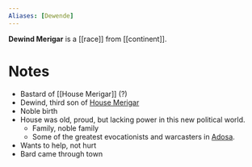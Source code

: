 ```yaml
---
Aliases: [Dewende]
---
```


**Dewind Merigar** is a [[race]] from [[continent]].

# Notes
* Bastard of [[House Merigar]] (?)
* Dewind, third son of [House Merigar](House%20Merigar)
* Noble birth
* House was old, proud, but lacking power in this new political world.
	* Family, noble family
	* Some of the greatest evocationists and warcasters in [Adosa](../../Locations/Adosa/Adosa.md).
* Wants to help, not hurt
* Bard came through town